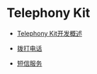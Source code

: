 # Telephony Kit
- [Telephony Kit开发概述](../telephony/telephony-overview.md)

- [拨打电话](../telephony/telephony-call.md)
- [短信服务](../telephony/telephony-sms.md)
